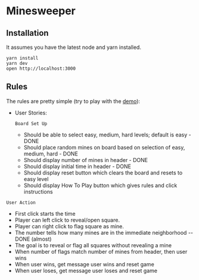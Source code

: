 # Minesweeper

## Installation

It assumes you have the latest node and yarn installed.

```
yarn install
yarn dev
open http://localhost:3000
```

## Rules

The rules are pretty simple (try to play with the [demo](https://sweeper.now.sh/)):

* User Stories:

  ```Board Set Up```
  * Should be able to select easy, medium, hard levels; default is easy - DONE
  * Should place random mines on board based on selection of easy, medium, hard - DONE
  * Should display number of mines in header - DONE
  * Should display initial time in header - DONE
  * Should display reset button which clears the board and resets to easy level
  * Should display How To Play button which gives rules and click instructions
  

```User Action```
  * First click starts the time
  * Player can left click to reveal/open square.
  * Player can right click to flag square as mine.
  * The number tells how many mines are in the immediate neighborhood -- DONE (almost)
  * The goal is to reveal or flag all squares without revealing a mine
  * When number of flags match number of mines from header, then user wins
  * When user wins, get message user wins and reset game
  * When user loses, get message user loses and reset game
  
  




